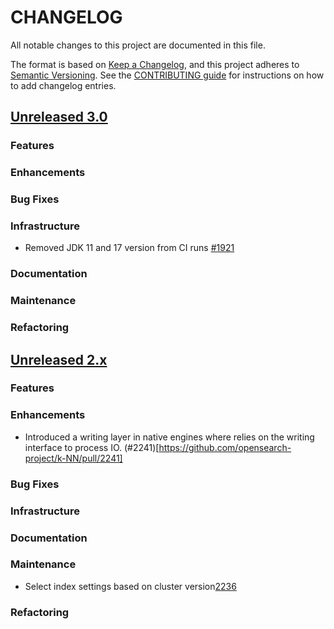 
# CHANGELOG
All notable changes to this project are documented in this file.

The format is based on [Keep a Changelog](https://keepachangelog.com/en/1.0.0/), and this project adheres to [Semantic Versioning](https://semver.org/spec/v2.0.0.html). See the [CONTRIBUTING guide](./CONTRIBUTING.md#Changelog) for instructions on how to add changelog entries.

## [Unreleased 3.0](https://github.com/opensearch-project/k-NN/compare/2.x...HEAD)
### Features
### Enhancements
### Bug Fixes
### Infrastructure
* Removed JDK 11 and 17 version from CI runs [#1921](https://github.com/opensearch-project/k-NN/pull/1921)
### Documentation
### Maintenance
### Refactoring

## [Unreleased 2.x](https://github.com/opensearch-project/k-NN/compare/2.18...2.x)
### Features
### Enhancements
- Introduced a writing layer in native engines where relies on the writing interface to process IO. (#2241)[https://github.com/opensearch-project/k-NN/pull/2241]
### Bug Fixes
### Infrastructure
### Documentation
### Maintenance
* Select index settings based on cluster version[2236](https://github.com/opensearch-project/k-NN/pull/2236)
### Refactoring
